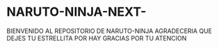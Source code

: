 # NARUTO-NINJA-NEXT-
BIENVENIDO AL REPOSITORIO DE NARUTO-NINJA   AGRADECERIA QUE DEJES TU ESTRELLITA POR HAY GRACIAS POR TU ATENCION

